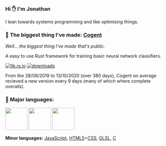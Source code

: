 ### Hi ✋ I'm Jonathan

I lean towards systems programming and like optimising things.

### 🌟 The biggest thing I've made: [Cogent](https://github.com/JonathanWoollett-Light/cogent)

*Well... the biggest thing I've made that's public.*

A easy to use Rust framework for training basic neural network classifiers.

[![lib.rs.io](https://img.shields.io/crates/v/cogent?color=blue&label=lib.rs)](https://lib.rs/crates/cogent)
[![downloads](https://img.shields.io/crates/d/cogent)](https://crates.io/crates/cogent)

From the 28/09/2019 to 13/10/2020 (over 380 days), Cogent on average recieved a new version every 9 days (many of which where complete overalls).

### 💬 Major languages:

<code><a href="https://www.rust-lang.org/"><img height="70" src="https://upload.wikimedia.org/wikipedia/commons/thumb/d/d5/Rust_programming_language_black_logo.svg/1200px-Rust_programming_language_black_logo.svg.png"></a></code> <!-- Rust -->
<code><img height="70" src="https://upload.wikimedia.org/wikipedia/commons/thumb/1/18/ISO_C%2B%2B_Logo.svg/800px-ISO_C%2B%2B_Logo.svg.png"></code> <!-- C++ -->
<code><a href="https://www.python.org/"><img height="70" src="https://upload.wikimedia.org/wikipedia/commons/thumb/c/c3/Python-logo-notext.svg/1024px-Python-logo-notext.svg.png"></a></code> <!-- Python -->

 **Minor languages:** [JavaScript](https://en.wikipedia.org/wiki/JavaScript), [HTML5](https://en.wikipedia.org/wiki/HTML5)+[CSS](https://en.wikipedia.org/wiki/CSS), [GLSL](https://en.wikipedia.org/wiki/OpenGL_Shading_Language), [C](https://en.wikipedia.org/wiki/C_(programming_language))
